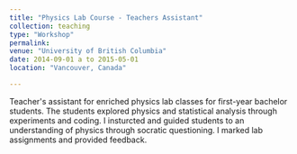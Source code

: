 ```yaml
---
title: "Physics Lab Course - Teachers Assistant"
collection: teaching
type: "Workshop"
permalink: 
venue: "University of British Columbia"
date: 2014-09-01 a to 2015-05-01
location: "Vancouver, Canada"

---
```


Teacher's assistant for enriched physics lab classes for first-year bachelor students. The students explored physics and statistical analysis through experiments and coding. I insturcted and guided students to an understanding of physics through socratic questioning. I marked lab assignments and provided feedback.